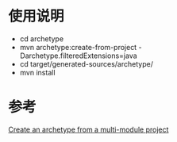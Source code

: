 # 使用说明
- cd archetype
- mvn archetype:create-from-project -Darchetype.filteredExtensions=java
- cd target/generated-sources/archetype/
- mvn install

# 参考
[Create an archetype from a multi-module project](http://maven.apache.org/archetype/maven-archetype-plugin/examples/create-multi-module-project.html)